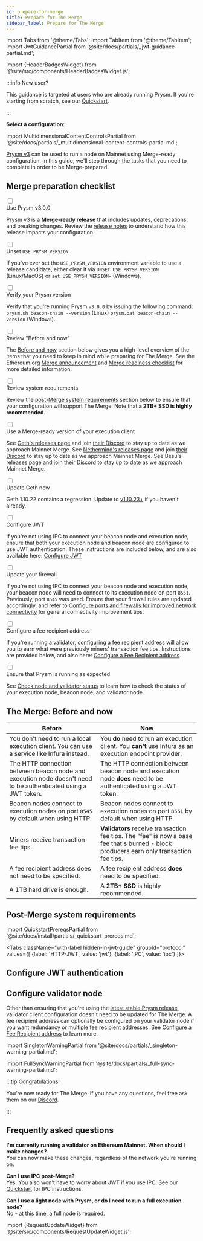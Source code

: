 ```yaml
---
id: prepare-for-merge
title: Prepare for The Merge
sidebar_label: Prepare for The Merge
---
```


import Tabs from '@theme/Tabs';
import TabItem from '@theme/TabItem';
import JwtGuidancePartial from '@site/docs/partials/_jwt-guidance-partial.md';

import {HeaderBadgesWidget} from '@site/src/components/HeaderBadgesWidget.js';

<HeaderBadgesWidget commaDelimitedContributors="Mick,Raul,James" lastVerifiedDateString="August 24th, 2022" lastVerifiedVersionString="v3.0.0" />

:::info New user?

This guidance is targeted at users who are already running Prysm. If you're starting from scratch, see our [Quickstart](./install/install-with-script.md).

:::

<p><strong>Select a configuration</strong>:</p>

import MultidimensionalContentControlsPartial from '@site/docs/partials/_multidimensional-content-controls-partial.md';

<MultidimensionalContentControlsPartial />


[Prysm v3](https://github.com/prysmaticlabs/prysm/releases/tag/v3.0.0) can be used to run a node on Mainnet using Merge-ready configuration. In this guide, we'll step through the tasks that you need to complete in order to be Merge-prepared. 


## Merge preparation checklist


<div class='hide-tabs mergeprep-guide'>

<div class='checklist'>
    <div class='task'>
        <div class='input-container'><input id="cl-1" type='checkbox'/><span class='done'></span></div>
        <div class='guidance-container'>
            <label for="cl-1">Use Prysm v3.0.0</label>
            <p><a href='https://github.com/prysmaticlabs/prysm/releases/tag/v3.0.0'>Prysm v3</a> is a <strong>Merge-ready release</strong> that includes updates, deprecations, and breaking changes. Review the <a href='https://github.com/prysmaticlabs/prysm/releases/tag/v3.0.0'>release notes</a> to understand how this release impacts your configuration.</p>
        </div>
    </div>
    <div class='task'>
        <div class='input-container'><input id="cl-5" type='checkbox'/><span class='done'></span></div>
        <div class='guidance-container'>
            <label for="cl-5">Unset <code>USE_PRYSM_VERSION</code></label>
            <p>If you've ever set the <code>USE_PRYSM_VERSION</code> environment variable to use a release candidate, either clear it via <code>UNSET USE_PRYSM_VERSION</code> (Linux/MacOS) or <code>set USE_PRYSM_VERSION=</code> (Windows).</p>
        </div>
    </div>
        <div class='task'>
        <div class='input-container'><input id="cl-6" type='checkbox'/><span class='done'></span></div>
        <div class='guidance-container'>
            <label for="cl-6">Verify your Prysm version</label>
            <p>Verify that you're running Prysm <code>v3.0.0</code> by issuing the following command: <code>prysm.sh beacon-chain --version</code> (Linux) <code>prysm.bat beacon-chain --version</code> (Windows).</p>
        </div>
    </div>
    <div class='task'>
        <div class='input-container'><input id="cl-2" type='checkbox'/><span class='done'></span></div>
        <div class='guidance-container'>
            <label for="cl-2">Review "Before and now"</label>
            <p>The <a href='#the-merge-before-and-now'>Before and now</a> section below gives you a high-level overview of the items that you need to keep in mind while preparing for The Merge. See the Ethereum.org <a href='https://blog.ethereum.org/2022/08/24/mainnet-merge-announcement/'>Merge announcement</a> and <a href='https://launchpad.ethereum.org/en/merge-readiness'>Merge readiness checklist</a> for more detailed information.</p>
        </div>
    </div>
    <div class='task'>
        <div class='input-container'><input id="cl-prereqs" type='checkbox'/><span class='done'></span></div>
        <div class='guidance-container'>
            <label for="cl-prereqs">Review system requirements</label>
            <p>Review the <a href='#post-merge-system-requirements'>post-Merge system requirements</a> section below to ensure that your configuration will support The Merge. Note that <strong>a 2TB+ SSD is highly recommended</strong>.</p>
        </div>
    </div>
    <div class='task'>
        <div class='input-container'><input id="cl-3" type='checkbox'/><span class='done'></span></div>
        <div class='guidance-container'>
            <label for="cl-3">Use a Merge-ready version of your execution client</label>
            <p>
            <Tabs className="with-label" groupId="execution-clients" values={[
                {label: 'Geth', value: 'geth'},
                {label: 'Nethermind', value: 'nethermind'},
                {label: 'Besu', value: 'besu'}
                ]}>
                <TabItem value="geth">See <a href='https://github.com/ethereum/go-ethereum/releases'>Geth's releases page</a> and join <a href='https://discord.gg/invite/nthXNEv'>their Discord</a> to stay up to date as we approach Mainnet Merge.</TabItem>
                <TabItem value="nethermind">See <a href='https://github.com/NethermindEth/nethermind/releases'>Nethermind's releases page</a> and join <a href='https://discord.com/invite/DedCdvDaNm'>their Discord</a> to stay up to date as we approach Mainnet Merge.</TabItem>
                <TabItem value="besu">See Besu's <a href='https://github.com/hyperledger/besu/releases'>releases page</a> and join <a href='https://discord.com/invite/hyperledger'>their Discord</a> to stay up to date as we approach Mainnet Merge.</TabItem>
                </Tabs>
            </p>
        </div>
    </div>
    <Tabs className="with-label" groupId="execution-clients" defaultValue="geth" values={[
            {label: 'Execution client:', value: 'label'},
            {label: 'Geth', value: 'geth'},
            {label: 'Nethermind', value: 'nethermind'},
            {label: 'Besu', value: 'besu'}
            ]}>
        <TabItem value="geth">
            <div class='task'>
                <div class='input-container'><input id="cl-4" type='checkbox'/><span class='done'></span></div>
                <div class='guidance-container'>
                    <label for="cl-4">Update Geth now</label>
                    <p>Geth 1.10.22 contains a regression. Update to <a href='https://github.com/ethereum/go-ethereum/releases'>v1.10.23+</a> if you haven't already.</p>
                </div>
            </div>
        </TabItem>
        <TabItem value="nethermind"></TabItem>
        <TabItem value="besu"></TabItem>
    </Tabs>
    <Tabs className="with-label" groupId="protocol" defaultValue="jwt" values={[
        {label: 'EN-BN connection:', value: 'label'},
        {label: 'HTTP-JWT', value: 'jwt'},
        {label: 'IPC', value: 'ipc'}
    ]}>
        <TabItem value="jwt">
            <div class='task'>
                <div class='input-container'><input id="cl-7" type='checkbox'/><span class='done'></span></div>
                <div class='guidance-container'>
                    <label for="cl-7">Configure JWT</label>
                    <p>If you're not using IPC to connect your beacon node and execution node, ensure that both your execution node and beacon node are configured to use JWT authentication. These instructions are included below, and are also available here: <a href='./execution-node/authentication'>Configure JWT</a></p>
                </div>
            </div>
        </TabItem>
        <TabItem value="ipc"></TabItem>
    </Tabs>
    <div class='task'>
        <div class='input-container'><input id="cl-8" type='checkbox'/><span class='done'></span></div>
        <div class='guidance-container'>
            <label for="cl-8">Update your firewall</label>
            <p>If you're not using IPC to connect your beacon node and execution node, your beacon node will need to connect to its execution node on port <code>8551</code>. Previously, port <code>8545</code> was used. Ensure that your firewall rules are updated accordingly, and refer to <a href='./prysm-usage/p2p-host-ip'>Configure ports and firewalls for improved network connectivity</a> for general connectivity improvement tips.</p>
        </div>
    </div>
    <div class='task'>
        <div class='input-container'><input id="cl-9" type='checkbox'/><span class='done'></span></div>
        <div class='guidance-container'>
            <label for="cl-9">Configure a fee recipient address</label>
            <p>If you're running a validator, configuring a fee recipient address will allow you to earn what were previously miners' transaction fee tips. Instructions are provided below, and also here: <a href='./execution-node/fee-recipient'>Configure a Fee Recipient address</a>.</p>
        </div>
    </div>
    <div class='task'>
        <div class='input-container'><input id="cl-expected" type='checkbox'/><span class='done'></span></div>
        <div class='guidance-container'>
            <label for="cl-expected">Ensure that Prysm is running as expected</label>
            <p>See <a href='./monitoring/checking-status'>Check node and validator status</a> to learn how to check the status of your execution node, beacon node, and validator node.</p>
        </div>
    </div>
</div>


## The Merge: Before and now

| Before                                                                                                         | Now                                                                                                                                      |
|----------------------------------------------------------------------------------------------------------------|------------------------------------------------------------------------------------------------------------------------------------------|
| You don't need to run a local execution client. You can use a service like Infura instead.                     | You **do** need to run an execution client. You **can't** use Infura as an execution endpoint provider.                                  |
| The HTTP connection between beacon node and execution node doesn't need to be authenticated using a JWT token. | The HTTP connection between beacon node and execution node **does** need to be authenticated using a JWT token.                          |
| Beacon nodes connect to execution nodes on port `8545` by default when using HTTP.                             | Beacon nodes connect to execution nodes on port **`8551`** by default when using HTTP.                                                   |
| Miners receive transaction fee tips.                                                                           | **Validators** receive transaction fee tips. The "fee" is now a base fee that's burned - block producers earn only transaction fee tips. |
| A fee recipient address does not need to be specified.                                                         | A fee recipient address **does** need to be specified.                                                                                   |
| A 1TB hard drive is enough.                                                                                    | A **2TB+ SSD** is highly recommended.                                                                                                    |


## Post-Merge system requirements

import QuickstartPrereqsPartial from '@site/docs/install/partials/_quickstart-prereqs.md';

<QuickstartPrereqsPartial />


<Tabs className="with-label hidden-in-jwt-guide" groupId="protocol" values={[
        {label: 'HTTP-JWT', value: 'jwt'},
        {label: 'IPC', value: 'ipc'}
    ]}>
    <TabItem value="jwt">
    
<h2>Configure JWT authentication</h2>

<JwtGuidancePartial />

</TabItem>
<TabItem value="ipc"></TabItem>
</Tabs>

</div>

## Configure validator node

Other than ensuring that you're using the [latest stable Prysm release](https://github.com/prysmaticlabs/prysm/releases), validator client configuration doesn't need to be updated for The Merge. A fee recipient address can optionally be configured on your validator node if you want redundancy or multiple fee recipient addresses. See [Configure a Fee Recipient address](./execution-node/fee-recipient.md) to learn more.

import SingletonWarningPartial from '@site/docs/partials/_singleton-warning-partial.md';

<SingletonWarningPartial />

import FullSyncWarningPartial from '@site/docs/partials/_full-sync-warning-partial.md';

<FullSyncWarningPartial />

:::tip Congratulations!

You’re now ready for The Merge. If you have any questions, feel free ask them on our [Discord](https://discord.gg/prysmaticlabs).

:::


## Frequently asked questions

**I'm currently running a validator on Ethereum Mainnet. When should I make changes?** <br />
You can now make these changes, regardless of the network you're running on.

**Can I use IPC post-Merge?** <br />
Yes. You also won't have to worry about JWT if you use IPC. See our [Quickstart](./install/install-with-script.md) for IPC instructions.

**Can I use a light node with Prysm, or do I need to run a full execution node?** <br />
No - at this time, a full node is required.


import {RequestUpdateWidget} from '@site/src/components/RequestUpdateWidget.js';

<RequestUpdateWidget />